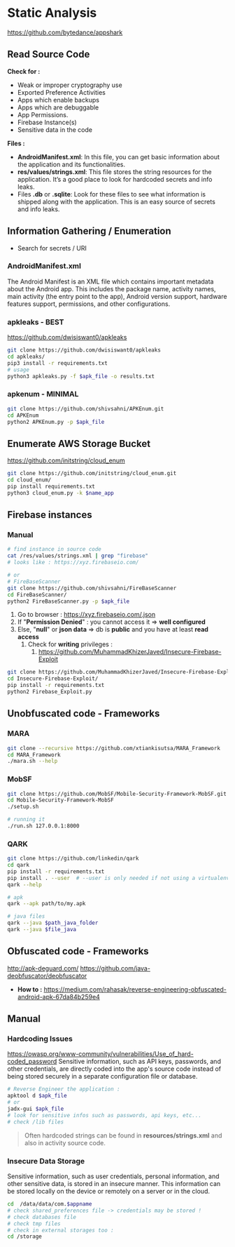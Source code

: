 # Static Analysis
https://github.com/bytedance/appshark
## Read Source Code
**Check for :**
- Weak or improper cryptography use
- Exported Preference Activities
- Apps which enable backups
- Apps which are debuggable
- App Permissions.
- Firebase Instance(s)
- Sensitive data in the code

**Files :**
- **AndroidManifest.xml**: In this file, you can get basic information about the application and its functionalities.
- **res/values/strings.xml**: This file stores the string resources for the application. It’s a good place to look for hardcoded secrets and info leaks.
- Files **.db** or **.sqlite**: Look for these files to see what information is shipped along with the application. This is an easy source of secrets and info leaks.

## Information Gathering / Enumeration
- Search for secrets / URI
### AndroidManifest.xml
The Android Manifest is an XML file which contains important metadata about the Android app. This includes the package name, activity names, main activity (the entry point to the app), Android version support, hardware features support, permissions, and other configurations.
### apkleaks - BEST
https://github.com/dwisiswant0/apkleaks
```bash
git clone https://github.com/dwisiswant0/apkleaks
cd apkleaks/
pip3 install -r requirements.txt
# usage
python3 apkleaks.py -f $apk_file -o results.txt
```
### apkenum - MINIMAL
```bash
git clone https://github.com/shivsahni/APKEnum.git
cd APKEnum
python2 APKEnum.py -p $apk_file
```

## Enumerate AWS Storage Bucket
https://github.com/initstring/cloud_enum
```bash
git clone https://github.com/initstring/cloud_enum.git
cd cloud_enum/
pip install requirements.txt
python3 cloud_enum.py -k $name_app
```
## Firebase instances
### Manual
```bash
# find instance in source code
cat /res/values/strings.xml | grep "firebase"
# looks like : https://xyz.firebaseio.com/

# or
# FireBaseScanner
git clone https://github.com/shivsahni/FireBaseScanner
cd FireBaseScanner/
python2 FireBaseScanner.py -p $apk_file
```
1. Go to browser : https://xyz.firebaseio.com/.json
2. If "**Permission Denied**" : you cannot access it => **well configured**
3. Else, "**null**" or **json data** => db is **public** and you have at least **read access**
	1. Check for **writing** privileges :
		1. https://github.com/MuhammadKhizerJaved/Insecure-Firebase-Exploit
```bash
git clone https://github.com/MuhammadKhizerJaved/Insecure-Firebase-Exploit.git
cd Insecure-Firebase-Exploit/
pip install -r requirements.txt
python2 Firebase_Exploit.py
```

## Unobfuscated code - Frameworks
### MARA
```bash
git clone --recursive https://github.com/xtiankisutsa/MARA_Framework
cd MARA_Framework
./mara.sh --help
```

### MobSF
```bash
git clone https://github.com/MobSF/Mobile-Security-Framework-MobSF.git
cd Mobile-Security-Framework-MobSF
./setup.sh

# running it
./run.sh 127.0.0.1:8000
```

### QARK
```bash
git clone https://github.com/linkedin/qark
cd qark
pip install -r requirements.txt
pip install . --user  # --user is only needed if not using a virtualenv
qark --help

# apk
qark --apk path/to/my.apk

# java files
qark --java $path_java_folder
qark --java $file_java
```
## Obfuscated code - Frameworks
http://apk-deguard.com/
https://github.com/java-deobfuscator/deobfuscator
- **How to :**
https://medium.com/rahasak/reverse-engineering-obfuscated-android-apk-67da84b259e4

## Manual
### Hardcoding Issues
https://owasp.org/www-community/vulnerabilities/Use_of_hard-coded_password
Sensitive information, such as API keys, passwords, and other credentials, are directly coded into the app's source code instead of being stored securely in a separate configuration file or database.

```bash
# Reverse Engineer the application :
apktool d $apk_file
# or
jadx-gui $apk_file
# look for sensitive infos such as passwords, api keys, etc...
# check /lib files
```
>Often hardcoded strings can be found in **resources/strings.xml** and also in activity source code.

### Insecure Data Storage
Sensitive information, such as user credentials, personal information, and other sensitive data, is stored in an insecure manner. This information can be stored locally on the device or remotely on a server or in the cloud.

```bash
cd  /data/data/com.$appname
# check shared_preferences file -> credentials may be stored !
# check databases file
# check tmp files
# check in external storages too :
cd /storage
```